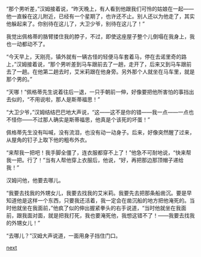 
“那个男听差，”汉姆接着说，“昨天晚上，有人看到他跟我们可怜的姑娘在一起——他一直躲在这儿附近，已经有一个星期了，也许还不止。别人还以为他走了，其实他躲起来了。你别待在这儿了，大卫少爷，别待在这儿了！”

我觉出佩格蒂的胳臂搂住我的脖子，不过，即使这座屋子整个儿倒塌在我身上，我也一动都动不了。

“今天早上，天刚亮，镇外就有一辆古怪的轻便马车套着马，停在去诺里奇的路上，”汉姆接着说，“那个男听差到马车跟前去了一趟，走开了，后来又到马车跟前去了一趟。在他第二趟去时，艾米莉跟在他身旁。另外那个人就坐在马车里，就是那个男的。”

“天哪！”佩格蒂先生说着往后一退，一只手朝前一伸，好像要把他所害怕的事挡出去似的，“不用说啦，那人是斯蒂福思！”

“大卫少爷，”汉姆结结巴巴地大声说，“这——这不是你的错——我一点——一点也不怪你——不过那人确实是斯蒂福思，他真是个该死的坏蛋！”

佩格蒂先生没有叫喊，没有流泪，也没有动一动身子。后来，好像突然醒了过来，从屋角的钉子上取下他的粗布外衣。

“来帮我一把吧！我手脚全僵了，连衣服都穿不上了！”他急不可耐地说，“快来帮我一把。行了！”当有人帮他穿上衣服后，他说，“好，再把那边那顶帽子递给我！”

汉姆问他，他要去哪儿。

“我要去找我的外甥女儿，我要去找我的艾米莉。我要先去把那条船凿沉。要是早知道他是这样一个东西，只要我还活着，我一定会在凿沉船的地方把他淹死的。当时他就坐在我面前，”他疯了似的伸出握紧拳头的右手说道，“当时他就坐在我面前，跟我面对面，就是把我打死，我也要淹死他，我想这错不了！——我要去找我的外甥女儿！”

“去哪儿？”汉姆大声说道，一面用身子挡住门口。

[next](page406)
